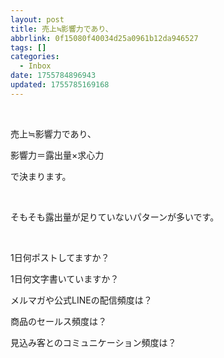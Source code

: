 ```yaml
---
layout: post
title: 売上≒影響力であり、
abbrlink: 0f15080f40034d25a0961b12da946527
tags: []
categories:
  - Inbox
date: 1755784896943
updated: 1755785169168
---
```


 

売上≒影響力であり、

<span class="red-bold-marker">影響力＝露出量×求心力</span>

で決まります。

 

そもそも露出量が足りていないパターンが多いです。

 

<span class="black-bold">1日何ポストしてますか？</span>

<span class="black-bold">1日何文字書いていますか？</span>

<span class="black-bold">メルマガや公式LINEの配信頻度は？</span>

<span class="black-bold">商品のセールス頻度は？</span>

<span class="black-bold">見込み客とのコミュニケーション頻度は？</span>

 
